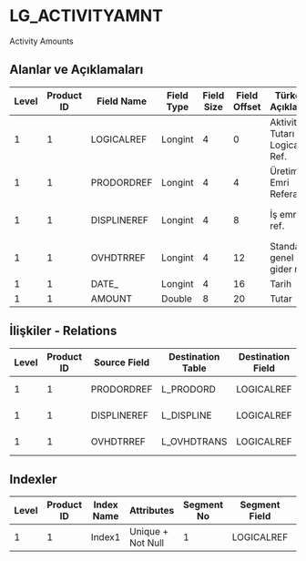 # LG_ACTIVITYAMNT

Activity Amounts

## Alanlar ve Açıklamaları

| Level | Product ID | Field Name | Field Type | Field Size | Field Offset | Türkçe Açıklama | Expression |
| ----- | ---------- | ---------- | ---------- | ---------- | ------------ | --------------- | ---------- |
| 1 | 1 | LOGICALREF | Longint | 4 | 0 | Aktivite Tutarı Logical Ref. | Activity Amount Logicalref |
| 1 | 1 | PRODORDREF | Longint | 4 | 4 | Üretim Emri Referansı | Production Order Reference |
| 1 | 1 | DISPLINEREF | Longint | 4 | 8 | İş emri ref. | Work Order Reference |
| 1 | 1 | OVHDTRREF | Longint | 4 | 12 | Standart genel gider ref. | Standart Overhead Reference |
| 1 | 1 | DATE_ | Longint | 4 | 16 | Tarih | Date |
| 1 | 1 | AMOUNT | Double | 8 | 20 | Tutar | Amount |

## İlişkiler - Relations

| Level | Product ID | Source Field | Destination Table | Destination Field | Relation Type | Extra Condition |
| ----- | ---------- | ------------ | ---------------- | ---------------- | ------------- | --------------- |
| 1 | 1 | PRODORDREF | L_PRODORD | LOGICALREF | one-to-one |  |
| 1 | 1 | DISPLINEREF | L_DISPLINE | LOGICALREF | one-to-one |  |
| 1 | 1 | OVHDTRREF | L_OVHDTRANS | LOGICALREF | one-to-one |  |

## Indexler

| Level | Product ID | Index Name | Attributes | Segment No | Segment Field | Sense |
| ----- | ---------- | ---------- | ---------- | ---------- | ------------- | ----- |
| 1 | 1 | Index1 | Unique + Not Null | 1 | LOGICALREF | Ascending |

